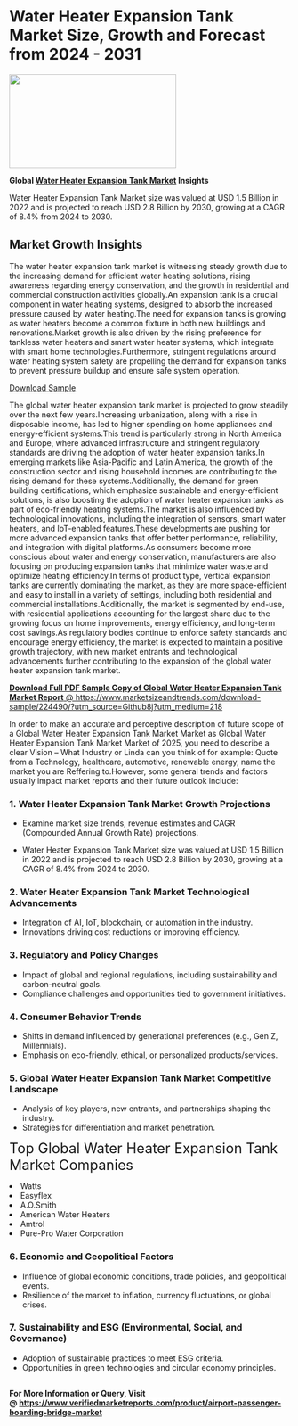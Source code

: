<H1>Water Heater Expansion Tank Market Size, Growth and Forecast from 2024 - 2031</H1><img class="aligncenter size-medium wp-image-584254" src="https://thirdeyenews.in/wp-content/uploads/2024/09/Global-Market-Research-300x168.jpeg" alt="" width="300" height="168" /><p><strong>Global&nbsp;<a href="https://www.marketsizeandtrends.com/download-sample/224490/?utm_source=Github8j?utm_medium=218">Water Heater Expansion Tank Market</a> Insights</strong></p><p>Water Heater Expansion Tank Market size was valued at USD 1.5 Billion in 2022 and is projected to reach USD 2.8 Billion by 2030, growing at a CAGR of 8.4% from 2024 to 2030.</p><p><h2>Market Growth Insights</h2> <p>The water heater expansion tank market is witnessing steady growth due to the increasing demand for efficient water heating solutions, rising awareness regarding energy conservation, and the growth in residential and commercial construction activities globally.An expansion tank is a crucial component in water heating systems, designed to absorb the increased pressure caused by water heating.The need for expansion tanks is growing as water heaters become a common fixture in both new buildings and renovations.Market growth is also driven by the rising preference for tankless water heaters and smart water heater systems, which integrate with smart home technologies.Furthermore, stringent regulations around water heating system safety are propelling the demand for expansion tanks to prevent pressure buildup and ensure safe system operation.</p> <p><a href="#">Download Sample</a></p> <p>The global water heater expansion tank market is projected to grow steadily over the next few years.Increasing urbanization, along with a rise in disposable income, has led to higher spending on home appliances and energy-efficient systems.This trend is particularly strong in North America and Europe, where advanced infrastructure and stringent regulatory standards are driving the adoption of water heater expansion tanks.In emerging markets like Asia-Pacific and Latin America, the growth of the construction sector and rising household incomes are contributing to the rising demand for these systems.Additionally, the demand for green building certifications, which emphasize sustainable and energy-efficient solutions, is also boosting the adoption of water heater expansion tanks as part of eco-friendly heating systems.The market is also influenced by technological innovations, including the integration of sensors, smart water heaters, and IoT-enabled features.These developments are pushing for more advanced expansion tanks that offer better performance, reliability, and integration with digital platforms.As consumers become more conscious about water and energy conservation, manufacturers are also focusing on producing expansion tanks that minimize water waste and optimize heating efficiency.In terms of product type, vertical expansion tanks are currently dominating the market, as they are more space-efficient and easy to install in a variety of settings, including both residential and commercial installations.Additionally, the market is segmented by end-use, with residential applications accounting for the largest share due to the growing focus on home improvements, energy efficiency, and long-term cost savings.As regulatory bodies continue to enforce safety standards and encourage energy efficiency, the market is expected to maintain a positive growth trajectory, with new market entrants and technological advancements further contributing to the expansion of the global water heater expansion tank market.</p> <p><a href="#"></p><p><span class=""><strong>Download Full PDF Sample Copy of Global Water Heater Expansion Tank Market Report</strong> @ <a href="https://www.marketsizeandtrends.com/download-sample/224490/?utm_source=Github8j?utm_medium=218" target="_blank">https://www.marketsizeandtrends.com/download-sample/224490/?utm_source=Github8j?utm_medium=218</a></span></p><p>In order to make an accurate and perceptive description of future scope of a Global&nbsp;Water Heater Expansion Tank Market Market as Global&nbsp;Water Heater Expansion Tank Market Market of 2025, you need to describe a clear Vision &ndash; What Industry or Linda can you think of for example: Quote from a Technology, healthcare, automotive, renewable energy, name the market you are Reffering to.However, some general trends and factors usually impact market reports and their future outlook include:</p><h3>1.&nbsp;<strong>Water Heater Expansion Tank Market Growth Projections</strong></h3><ul><li>Examine market size trends, revenue estimates and CAGR (Compounded Annual Growth Rate) projections.</li><li><p>Water Heater Expansion Tank Market size was valued at USD 1.5 Billion in 2022 and is projected to reach USD 2.8 Billion by 2030, growing at a CAGR of 8.4% from 2024 to 2030.</p></li></ul><h3>2.&nbsp;<strong>Water Heater Expansion Tank Market Technological Advancements</strong></h3><ul><li>Integration of AI, IoT, blockchain, or automation in the industry.</li><li>Innovations driving cost reductions or improving efficiency.</li></ul><h3>3.&nbsp;<strong>Regulatory and Policy Changes</strong></h3><ul><li>Impact of global and regional regulations, including sustainability and carbon-neutral goals.</li><li>Compliance challenges and opportunities tied to government initiatives.</li></ul><h3>4.&nbsp;<strong>Consumer Behavior Trends</strong></h3><ul><li>Shifts in demand influenced by generational preferences (e.g., Gen Z, Millennials).</li><li>Emphasis on eco-friendly, ethical, or personalized products/services.</li></ul><h3>5.&nbsp;<strong>Global Water Heater Expansion Tank Market Competitive Landscape</strong></h3><ul><li>Analysis of key players, new entrants, and partnerships shaping the industry.</li><li>Strategies for differentiation and market penetration.</li></ul><p data-pm-slice="1 1 []"><span style="color: inherit; font-family: inherit; font-size: 25px;">Top Global Water Heater Expansion Tank Market Companies</span></p><div class="" data-test-id=""><p><li>Watts</li><li> Easyflex</li><li> A.O.Smith</li><li> American Water Heaters</li><li> Amtrol</li><li> Pure-Pro Water Corporation</li></p></div><h3>6.&nbsp;<strong>Economic and Geopolitical Factors</strong></h3><ul><li>Influence of global economic conditions, trade policies, and geopolitical events.</li><li>Resilience of the market to inflation, currency fluctuations, or global crises.</li></ul><h3>7.&nbsp;<strong>Sustainability and ESG (Environmental, Social, and Governance)</strong></h3><ul><li>Adoption of sustainable practices to meet ESG criteria.</li><li>Opportunities in green technologies and circular economy principles.</li></ul><h2><strong style="font-size: 14px;">For More Information or Query, Visit @&nbsp;</strong><a style="background-color: #ffffff; font-size: 14px;" href="https://www.marketsizeandtrends.com/report/water-heater-expansion-tank-market/" target="_blank">https://www.verifiedmarketreports.com/product/airport-passenger-boarding-bridge-market</a></h2>